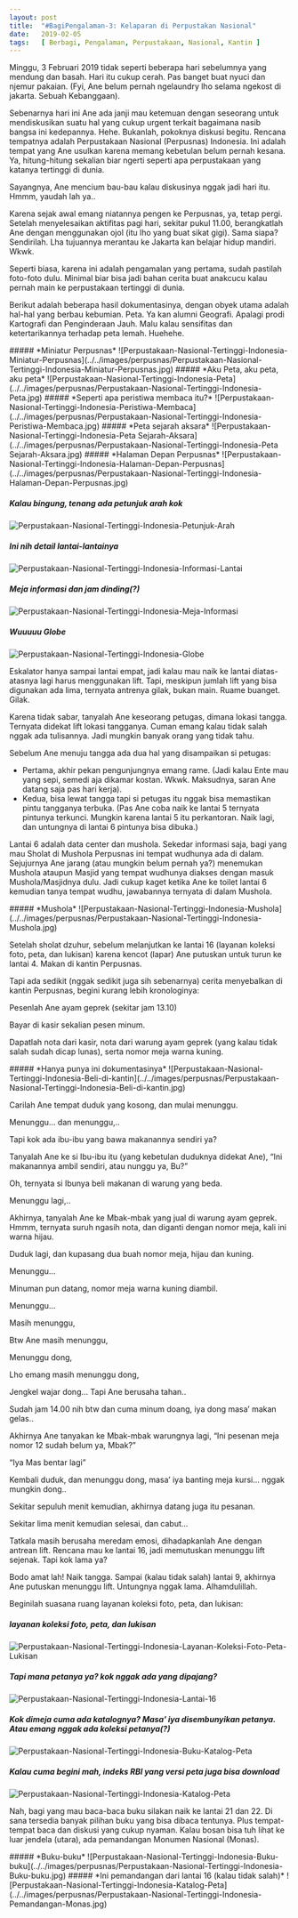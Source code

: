```yaml
---
layout: post
title:  "#BagiPengalaman-3: Kelaparan di Perpustakan Nasional"
date:   2019-02-05
tags:   [ Berbagi, Pengalaman, Perpustakaan, Nasional, Kantin ]
---
```

<p class="intro"><span class="dropcap">M</span>inggu, 3 Februari 2019 tidak seperti beberapa hari sebelumnya yang mendung dan basah. Hari itu cukup cerah. Pas banget buat nyuci dan njemur pakaian. (Fyi, Ane belum pernah ngelaundry lho selama ngekost di jakarta. Sebuah Kebanggaan).
</p>
<p>
Sebenarnya hari ini Ane ada janji mau ketemuan dengan seseorang untuk mendiskusikan suatu hal yang cukup urgent terkait bagaimana nasib bangsa ini kedepannya. Hehe. Bukanlah, pokoknya diskusi begitu. Rencana tempatnya adalah Perpustakaan Nasional (Perpusnas) Indonesia. Ini adalah tempat yang Ane usulkan karena memang kebetulan belum pernah kesana. Ya, hitung-hitung sekalian biar ngerti seperti apa perpustakaan yang katanya tertinggi di dunia.
</p>
<p>
Sayangnya, Ane mencium bau-bau kalau diskusinya nggak jadi hari itu. Hmmm, yaudah lah ya..
</p>
<p>
Karena sejak awal emang niatannya pengen ke Perpusnas, ya, tetap pergi. Setelah menyelesaikan aktifitas pagi hari, sekitar pukul 11.00, berangkatlah Ane dengan menggunakan ojol (itu lho yang buat sikat gigi). Sama siapa? Sendirilah. Lha tujuannya merantau ke Jakarta kan belajar hidup mandiri. Wkwk.
</p>
<p>
Seperti biasa, karena ini adalah pengamalan yang pertama, sudah pastilah foto-foto dulu. Minimal biar bisa jadi bahan cerita buat anakcucu kalau pernah main ke perpustakaan tertinggi di dunia.
</p>
<p>
Berikut adalah beberapa hasil dokumentasinya, dengan obyek utama adalah hal-hal yang berbau kebumian. Peta. Ya kan alumni Geografi. Apalagi prodi Kartografi dan Penginderaan Jauh. Malu kalau sensifitas dan ketertarikannya terhadap peta lemah. Huehehe.
</p>
##### *Miniatur Perpusnas*
![Perpustakaan-Nasional-Tertinggi-Indonesia-Miniatur-Perpusnas](../../images/perpusnas/Perpustakaan-Nasional-Tertinggi-Indonesia-Miniatur-Perpusnas.jpg)
##### *Aku Peta, aku peta, aku peta*
![Perpustakaan-Nasional-Tertinggi-Indonesia-Peta](../../images/perpusnas/Perpustakaan-Nasional-Tertinggi-Indonesia-Peta.jpg)
##### *Seperti apa peristiwa membaca itu?*
![Perpustakaan-Nasional-Tertinggi-Indonesia-Peristiwa-Membaca](../../images/perpusnas/Perpustakaan-Nasional-Tertinggi-Indonesia-Peristiwa-Membaca.jpg)
##### *Peta sejarah aksara*
![Perpustakaan-Nasional-Tertinggi-Indonesia-Peta Sejarah-Aksara](../../images/perpusnas/Perpustakaan-Nasional-Tertinggi-Indonesia-Peta Sejarah-Aksara.jpg)
##### *Halaman Depan Perpusnas*
![Perpustakaan-Nasional-Tertinggi-Indonesia-Halaman-Depan-Perpusnas](../../images/perpusnas/Perpustakaan-Nasional-Tertinggi-Indonesia-Halaman-Depan-Perpusnas.jpg)

##### *Kalau bingung, tenang ada petunjuk arah kok*
![Perpustakaan-Nasional-Tertinggi-Indonesia-Petunjuk-Arah](../../images/perpusnas/Perpustakaan-Nasional-Tertinggi-Indonesia-Petunjuk-Arah.jpg)
##### *Ini nih detail lantai-lantainya*
![Perpustakaan-Nasional-Tertinggi-Indonesia-Informasi-Lantai](../../images/perpusnas/Perpustakaan-Nasional-Tertinggi-Indonesia-Informasi-Lantai.jpg)
##### *Meja informasi dan jam dinding(?)*
![Perpustakaan-Nasional-Tertinggi-Indonesia-Meja-Informasi](../../images/perpusnas/Perpustakaan-Nasional-Tertinggi-Indonesia-Meja-Informasi.jpg)
##### *Wuuuuu Globe*
![Perpustakaan-Nasional-Tertinggi-Indonesia-Globe](../../images/perpusnas/Perpustakaan-Nasional-Tertinggi-Indonesia-Globe.gif)

<p>
Eskalator hanya sampai lantai empat, jadi kalau mau naik ke lantai diatas-atasnya lagi harus menggunakan lift. Tapi, meskipun jumlah lift yang bisa digunakan ada lima, ternyata antrenya gilak, bukan main. Ruame buanget. Gilak.
</p>
<p>
Karena tidak sabar, tanyalah Ane keseorang petugas, dimana lokasi tangga. Ternyata didekat lift lokasi tangganya. Cuman emang kalau tidak salah nggak ada tulisannya. Jadi mungkin banyak orang yang tidak tahu.
</p>
<p>
Sebelum Ane menuju tangga ada dua hal yang disampaikan si petugas:
</p>
<p>
<ul>
<li>
Pertama, akhir pekan pengunjungnya emang rame. (Jadi kalau Ente mau yang sepi, semedi aja dikamar kostan. Wkwk. Maksudnya, saran Ane datang saja pas hari kerja).
</li>
<li>
Kedua, bisa lewat tangga tapi si petugas itu nggak bisa memastikan pintu tangganya terbuka. (Pas Ane coba naik ke lantai 5 ternyata pintunya terkunci. Mungkin karena lantai 5 itu perkantoran. Naik lagi, dan untungnya di lantai 6 pintunya bisa dibuka.)
</li>
</ul>
</p>
<p>
Lantai 6 adalah data center dan mushola. Sekedar informasi saja, bagi yang mau Sholat di Mushola Perpusnas ini tempat wudhunya ada di dalam. Sejujurnya Ane jarang (atau mungkin belum pernah ya?) menemukan Mushola ataupun Masjid yang tempat wudhunya diakses dengan masuk Mushola/Masjidnya dulu. Jadi cukup kaget ketika Ane ke toilet lantai 6 kemudian tanya tempat wudhu, jawabannya ternyata di dalam Mushola.
</p>
##### *Mushola*
![Perpustakaan-Nasional-Tertinggi-Indonesia-Mushola](../../images/perpusnas/Perpustakaan-Nasional-Tertinggi-Indonesia-Mushola.jpg)
<p>
Setelah sholat dzuhur, sebelum melanjutkan ke lantai 16 (layanan koleksi foto, peta, dan lukisan) karena kencot (lapar) Ane putuskan untuk turun ke lantai 4. Makan di kantin Perpusnas.
</p>
<p>
Tapi ada sedikit (nggak sedikit juga sih sebenarnya) cerita menyebalkan di kantin Perpusnas, begini kurang lebih kronologinya:
</p>
<p>
Pesenlah Ane ayam geprek (sekitar jam 13.10)
</p>
<p>
Bayar di kasir sekalian pesen minum.
</p>
<p>
Dapatlah nota dari kasir, nota dari warung ayam geprek (yang kalau tidak salah sudah dicap lunas), serta nomor meja warna kuning.
</p>
##### *Hanya punya ini dokumentasinya*
![Perpustakaan-Nasional-Tertinggi-Indonesia-Beli-di-kantin](../../images/perpusnas/Perpustakaan-Nasional-Tertinggi-Indonesia-Beli-di-kantin.jpg)

<p>
Carilah Ane tempat duduk yang kosong, dan mulai menunggu.
</p>
<p>
Menunggu… dan menunggu,..
</p>
<p>
Tapi kok ada ibu-ibu yang bawa makanannya sendiri ya?
</p>
<p>
Tanyalah Ane ke si Ibu-ibu itu (yang kebetulan duduknya didekat Ane), “Ini makanannya ambil sendiri, atau nunggu ya, Bu?”
</p>
<p>
Oh, ternyata si Ibunya beli makanan di warung yang beda.
</p>
<p>
Menunggu lagi,..
</p>
<p>
Akhirnya, tanyalah Ane ke Mbak-mbak yang jual di warung ayam geprek. Hmmm, ternyata suruh ngasih nota, dan diganti dengan nomor meja, kali ini warna hijau.
</p>
<p>
Duduk lagi, dan kupasang dua buah nomor meja, hijau dan kuning.
</p>
<p>
Menunggu…
</p>
<p>
Minuman pun datang, nomor meja warna kuning diambil.
</p>
<p>
Menunggu…
</p>
<p>
Masih menunggu,
</p>
<p>
Btw Ane masih menunggu,
</p>
<p>
Menunggu dong,
</p>
<p>
Lho emang masih menunggu dong,
</p>
<p>
Jengkel wajar dong… Tapi Ane berusaha tahan..
</p>
<p>
Sudah jam 14.00 nih btw dan cuma minum doang, iya dong masa’ makan gelas..
</p>
<p>
Akhirnya Ane tanyakan ke Mbak-mbak warungnya lagi, “Ini pesenan meja nomor 12 sudah belum ya, Mbak?”
</p>
<p>
“Iya Mas bentar lagi”
</p>
<p>
Kembali duduk, dan menunggu dong, masa’ iya banting meja kursi… nggak mungkin dong..
</p>
<p>
Sekitar sepuluh menit kemudian, akhirnya datang juga itu pesanan.
</p>
<p>
Sekitar lima menit kemudian selesai, dan cabut…
</p>
<p>

Tatkala masih berusaha meredam emosi, dihadapkanlah Ane dengan antrean lift. Rencana mau ke lantai 16, jadi memutuskan menunggu lift sejenak. Tapi kok lama ya?
</p>
<p>
Bodo amat lah! Naik tangga. Sampai (kalau tidak salah) lantai 9, akhirnya Ane putuskan menunggu lift. Untungnya nggak lama. Alhamdulillah.
</p>

<p>
Beginilah suasana ruang layanan koleksi foto, peta, dan lukisan:
</p>

##### *layanan koleksi foto, peta, dan lukisan*
![Perpustakaan-Nasional-Tertinggi-Indonesia-Layanan-Koleksi-Foto-Peta-Lukisan](../../images/perpusnas/Perpustakaan-Nasional-Tertinggi-Indonesia-Layanan-Koleksi-Foto-Peta-Lukisan.jpg)
##### *Tapi mana petanya ya? kok nggak ada yang dipajang?*
![Perpustakaan-Nasional-Tertinggi-Indonesia-Lantai-16](../../images/perpusnas/Perpustakaan-Nasional-Tertinggi-Indonesia-Lantai-16.jpg)
##### *Kok dimeja cuma ada katalognya? Masa' iya disembunyikan petanya. Atau emang nggak ada koleksi petanya(?)*
![Perpustakaan-Nasional-Tertinggi-Indonesia-Buku-Katalog-Peta](../../images/perpusnas/Perpustakaan-Nasional-Tertinggi-Indonesia-Buku-Katalog-Peta.jpg)
##### *Kalau cuma begini mah, indeks RBI yang versi peta juga bisa download*
![Perpustakaan-Nasional-Tertinggi-Indonesia-Katalog-Peta](../../images/perpusnas/Perpustakaan-Nasional-Tertinggi-Indonesia-Katalog-Peta.jpg)

<p>
Nah, bagi yang mau baca-baca buku silakan naik ke lantai 21 dan 22. Di sana tersedia banyak pilihan buku yang bisa dibaca tentunya. Plus tempat-tempat baca dan diskusi yang cukup nyaman. Kalau bosan bisa tuh lihat ke luar jendela (utara), ada pemandangan Monumen Nasional (Monas).
</p>
##### *Buku-buku*
![Perpustakaan-Nasional-Tertinggi-Indonesia-Buku-buku](../../images/perpusnas/Perpustakaan-Nasional-Tertinggi-Indonesia-Buku-buku.jpg)
##### *Ini pemandangan dari lantai 16 (kalau tidak salah)*
![Perpustakaan-Nasional-Tertinggi-Indonesia-Katalog-Peta](../../images/perpusnas/Perpustakaan-Nasional-Tertinggi-Indonesia-Pemandangan-Monas.jpg)
